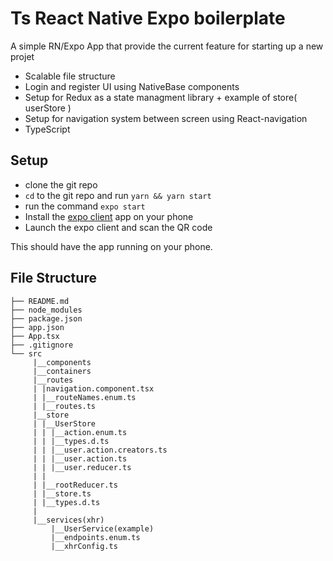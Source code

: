 # Ts React Native Expo boilerplate

A simple RN/Expo App that provide the current feature for starting up a new projet

- Scalable file structure
- Login and register UI using NativeBase components
- Setup for Redux as a state managment library + example of store( userStore )
- Setup for navigation system between screen using React-navigation
- TypeScript

## Setup

- clone the git repo
- `cd` to the git repo and run `yarn && yarn start`
- run the command `expo start`
- Install the [expo client](https://itunes.apple.com/us/app/expo-client/id982107779?mt=8) app on your phone
- Launch the expo client and scan the QR code

This should have the app running on your phone.

## File Structure

```
├── README.md
├── node_modules
├── package.json
├── app.json
├── App.tsx
├── .gitignore
└── src
     |__components
     |__containers
     |__routes
     | |navigation.component.tsx
     | |__routeNames.enum.ts
     | |__routes.ts
     |__store
     | |__UserStore
     | | |__action.enum.ts
     | | |__types.d.ts
     | | |__user.action.creators.ts
     | | |__user.action.ts
     | | |__user.reducer.ts
     | |
     | |__rootReducer.ts
     | |__store.ts
     | |__types.d.ts
     |
     |__services(xhr)
         |__UserService(example)
         |__endpoints.enum.ts
         |__xhrConfig.ts

```

